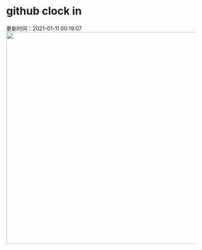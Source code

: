 # github clock in
更新时间：2021-01-11 00:19:07
 <img style="-webkit-user-select: none;margin: auto;cursor: zoom-in;" src="https://cn.bing.com/th?id=OHR.SierraNevada_ZH-CN0564237735_1920x1080.jpg&rf=LaDigue_1920x1080.jpg&pid=hp" width="1004" height="564"> 